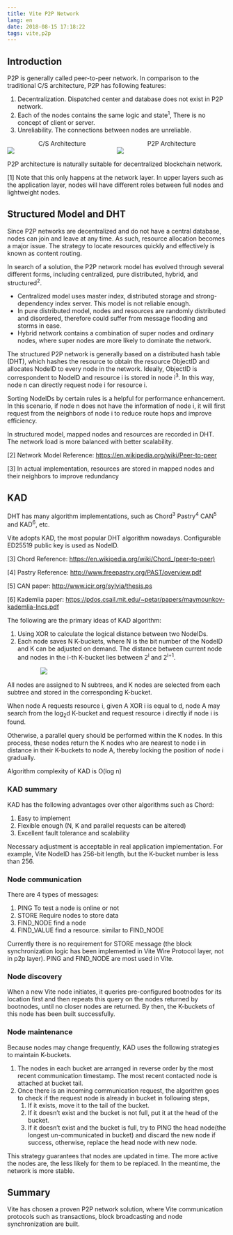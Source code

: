 ```yaml
---
title: Vite P2P Network
lang: en
date: 2018-08-15 17:18:22
tags: vite,p2p
---
```


## Introduction

P2P is generally called peer-to-peer network. In comparison to the traditional C/S architecture, P2P has following features:
1. Decentralization. Dispatched center and database does not exist in P2P network.
2. Each of the nodes contains the same logic and state<sup>1</sup>, There is no concept of client or server.
3. Unreliability. The connections between nodes are unreliable.
<!-- more -->

<div style="text-align: center;display:flex;">
<div style="flex: 1;">
C/S Architecture<br>
<img style="display:block;max-width:100%;" src="https://upload.wikimedia.org/wikipedia/commons/thumb/f/fb/Server-based-network.svg/400px-Server-based-network.svg.png">
</div>
<div style="flex:1;">
P2P Architecture<br>
<img style="display:block;max-width:100%;" src="https://upload.wikimedia.org/wikipedia/commons/thumb/3/3f/P2P-network.svg/400px-P2P-network.svg.png">
</div>
</div>

P2P architecture is naturally suitable for decentralized blockchain network.

[1] Note that this only happens at the network layer. In upper layers such as the application layer, nodes will have different roles between full nodes and lightweight nodes.

## Structured Model and DHT

Since P2P networks are decentralized and do not have a central database, nodes can join and leave at any time. As such, resource allocation becomes a major issue.  The strategy to locate resources quickly and effectively is known as content routing.

In search of a solution, the P2P network model has evolved through several different forms, including centralized, pure distributed, hybrid, and structured<sup>2</sup>.

- Centralized model uses master index, distributed storage and strong-dependency index server. This model is not reliable enough.
- In pure distributed model, nodes and resources are randomly distributed and disordered, therefore could suffer from message flooding and storms in ease.
- Hybrid network contains a combination of super nodes and ordinary nodes, where super nodes are more likely to dominate the network.

The structured P2P network is generally based on a distributed hash table (DHT), which hashes the resource to obtain the resource ObjectID and allocates NodeID to every node in the network. Ideally, ObjectID is correspondent to NodeID and resource i is stored in node i<sup>3</sup>. In this way, node n can directly request node i for resource i.

Sorting NodeIDs by certain rules is a helpful for performance enhancement. In this scenario, if node n does not have the information of node i, it will first request from the neighbors of node i to reduce route hops and improve efficiency.

In structured model, mapped nodes and resources are recorded in DHT. The network load is more balanced with better scalability.

[2] Network Model Reference: https://en.wikipedia.org/wiki/Peer-to-peer

[3] In actual implementation, resources are stored in mapped nodes and their neighbors to improve redundancy


## KAD

DHT has many algorithm implementations, such as Chord<sup>3</sup>  Pastry<sup>4</sup>  CAN<sup>5</sup> and KAD<sup>6</sup>, etc.

Vite adopts KAD, the most popular DHT algorithm nowadays. Configurable ED25519 public key is used as NodeID.

[3] Chord Reference: https://en.wikipedia.org/wiki/Chord_(peer-to-peer)

[4] Pastry Reference: http://www.freepastry.org/PAST/overview.pdf

[5] CAN paper: http://www.icir.org/sylvia/thesis.ps

[6] Kademlia paper: https://pdos.csail.mit.edu/~petar/papers/maymounkov-kademlia-lncs.pdf


The following are the primary ideas of KAD algorithm:
1. Using XOR to calculate the logical distance between two NodeIDs.
2. Each node saves N K-buckets, where N is the bit number of the NodeID and K can be adjusted on demand. The distance between current node and nodes in the i-th K-bucket lies between 2<sup>i</sup> and 2<sup>i+1</sup>.


<img style="display:block;max-width:70%;margin:15px auto;" src="https://upload.wikimedia.org/wikipedia/commons/thumb/6/63/Dht_example_SVG.svg/840px-Dht_example_SVG.svg.png">


All nodes are assigned to N subtrees, and K nodes are selected from each subtree and stored in the corresponding K-bucket.

When node A requests resource i, given A XOR i is equal to d, node A may search from the log<sub>2</sub>d K-bucket and request resource i directly if node i is found.

Otherwise, a parallel query should be performed within the K nodes. In this process, these nodes return the K nodes who are nearest to node i in distance in their K-buckets to node A, thereby locking the position of node i gradually.

Algorithm complexity of KAD is O(log n)


### KAD summary

KAD has the following advantages over other algorithms such as Chord:
1. Easy to implement
2. Flexible enough (N, K and parallel requests can be altered)
3. Excellent fault tolerance and scalability

Necessary adjustment is acceptable in real application implementation. For example, Vite NodeID has 256-bit length, but the K-bucket number is less than 256.

### Node communication

There are 4 types of messages:
1. PING    To test a node is online or not
2. STORE   Require nodes to store data
3. FIND_NODE    find a node
4. FIND_VALUE   find a resource. similar to FIND_NODE

Currently there is no requirement for STORE message (the block synchronization logic has been implemented in Vite Wire Protocol layer, not in p2p layer). PING and FIND_NODE are most used in Vite.


### Node discovery

When a new Vite node initiates, it queries pre-configured bootnodes for its location first and then repeats this query on the nodes returned by bootnodes, until no closer nodes are returned. By then, the K-buckets of this node has been built successfully.

### Node maintenance

Because nodes may change frequently, KAD uses the following strategies to maintain K-buckets.
<ol>
<li>The nodes in each bucket are arranged in reverse order by the most recent communication timestamp. The most recent contacted node is attached at bucket tail.</li>
<li>Once there is an incoming communication request, the algorithm goes to check if the request node is already in bucket in following steps,
    <ol>
        <li>If it exists, move it to the tail of the bucket.</li>
        <li>If it doesn’t exist and the bucket is not full, put it at the head of the bucket.</li>
        <li>If it doesn’t exist and the bucket is full, try to PING the head node(the longest un-communicated in bucket) and discard the new node if success, otherwise, replace the head node with new node.</li>
    </ol>
</li>
</ol>

This strategy guarantees that nodes are updated in time. The more active the nodes are, the less likely for them to be replaced. In the meantime, the network is more stable.

## Summary

Vite has chosen a proven P2P network solution, where Vite communication protocols such as transactions, block broadcasting and node synchronization are built.

